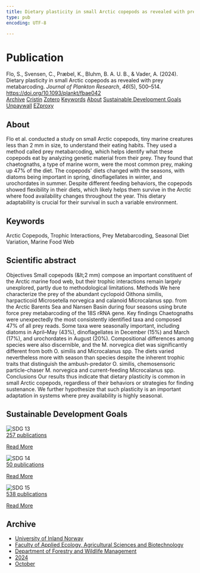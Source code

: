 ```yaml
---
title: Dietary plasticity in small Arctic copepods as revealed with prey metabarcoding
type: pub
encoding: UTF-8

---
```

<h1>Publication</h1>
<article id="csl-bib-container-FIT9CEM9" class="csl-bib-container">
  <div class="csl-bib-body"> <div class="csl-entry">Flo, S., Svensen, C., Præbel, K., Bluhm, B. A. U. B., &#38; Vader, A. (2024). Dietary plasticity in small Arctic copepods as revealed with prey metabarcoding. <i>Journal of Plankton Research</i>, <i>46</i>(5), 500–514. <a href="https://doi.org/10.1093/plankt/fbae042">https://doi.org/10.1093/plankt/fbae042</a></div> </div>
  <div class="csl-bib-buttons">
    <a href="#taxonomy-article-FIT9CEM9" alt="archive" class="csl-bib-button">Archive</a>
    <a href="https://app.cristin.no/results/show.jsf?id=2310876" alt="Cristin" class="csl-bib-button">Cristin</a>
    <a href="http://zotero.org/groups/5881554/items/FIT9CEM9" alt="Zotero" class="csl-bib-button">Zotero</a>
    <a href="#keywords-article-FIT9CEM9" alt="keywords" class="csl-bib-button">Keywords</a>
    <a href="#about-article-FIT9CEM9" alt="about_pub" class="csl-bib-button">About</a>
    <a href="#sdg-article-FIT9CEM9" alt="sdg" class="csl-bib-button">Sustainable Development Goals</a>
    <a href="https://doi.org/10.1093/plankt/fbae042" alt="Unpaywall" class="csl-bib-button">Unpaywall</a>
    <a href="https://doi.org/10.1093/plankt/fbae042" alt="EZproxy" class="csl-bib-button">EZproxy</a>
  </div>
  <div id="csl-bib-meta-container-FIT9CEM9"></div>
</article>
<div id="csl-bib-meta-FIT9CEM9" class="csl-bib-meta">
  <article id="about-article-FIT9CEM9" class="about_pub-article">
    <h1>About</h1>
    Flo et al. conducted a study on small Arctic copepods, tiny marine creatures less than 2 mm in size, to understand their eating habits. They used a method called prey metabarcoding, which helps identify what these copepods eat by analyzing genetic material from their prey. They found that chaetognaths, a type of marine worm, were the most common prey, making up 47% of the diet. The copepods' diets changed with the seasons, with diatoms being important in spring, dinoflagellates in winter, and urochordates in summer. Despite different feeding behaviors, the copepods showed flexibility in their diets, which likely helps them survive in the Arctic where food availability changes throughout the year. This dietary adaptability is crucial for their survival in such a variable environment.
  </article>
  <article id="keywords-article-FIT9CEM9" class="keywords-article">
    <h1>Keywords</h1>
    Arctic Copepods, Trophic Interactions, Prey Metabarcoding, Seasonal Diet Variation, Marine Food Web
  </article>
  <article id="abstract-article-FIT9CEM9" class="abstract-article">
    <h1>Scientific abstract</h1>
    Objectives Small copepods (&amp;lt;2 mm) compose an important constituent of the Arctic marine food web, but their trophic interactions remain largely unexplored, partly due to methodological limitations. Methods We here characterize the prey of the abundant cyclopoid Oithona similis, harpacticoid Microsetella norvegica and calanoid Microcalanus spp. from the Arctic Barents Sea and Nansen Basin during four seasons using brute force prey metabarcoding of the 18S rRNA gene. Key findings Chaetognaths were unexpectedly the most consistently identified taxa and composed 47% of all prey reads. Some taxa were seasonally important, including diatoms in April–May (43%), dinoflagellates in December (15%) and March (17%), and urochordates in August (20%). Compositional differences among species were also discernible, and the M. norvegica diet was significantly different from both O. similis and Microcalanus spp. The diets varied nevertheless more with season than species despite the inherent trophic traits that distinguish the ambush-predator O. similis, chemosensoric particle-chaser M. norvegica and current-feeding Microcalanus spp. Conclusions Our results thus indicate that dietary plasticity is common in small Arctic copepods, regardless of their behaviors or strategies for finding sustenance. We further hypothesize that such plasticity is an important adaptation in systems where prey availability is highly seasonal.
  </article>
  <article id="sdg-article-FIT9CEM9" class="sdg-article">
    <h1>Sustainable Development Goals</h1>
    <div class="sdg-container"><div id="sdg13" class="sdg">
        <img src="{{< params subfolder >}}images/sdg/sdg13_en.png" class="image" alt="SDG 13">
        <div class="sdg-overlay">
          <a href="{{< params subfolder >}}en/archive/?sdg=13#archive" class="sdg-publication-count"><span>257</span> publications</a>
          <p><a href="https://sdgs.un.org/goals/goal13" class="sdg-read-more">Read More</a></p>
        </div>
      </div> <div id="sdg14" class="sdg">
        <img src="{{< params subfolder >}}images/sdg/sdg14_en.png" class="image" alt="SDG 14">
        <div class="sdg-overlay">
          <a href="{{< params subfolder >}}en/archive/?sdg=14#archive" class="sdg-publication-count"><span>50</span> publications</a>
          <p><a href="https://sdgs.un.org/goals/goal14" class="sdg-read-more">Read More</a></p>
        </div>
      </div> <div id="sdg15" class="sdg">
        <img src="{{< params subfolder >}}images/sdg/sdg15_en.png" class="image" alt="SDG 15">
        <div class="sdg-overlay">
          <a href="{{< params subfolder >}}en/archive/?sdg=15#archive" class="sdg-publication-count"><span>538</span> publications</a>
          <p><a href="https://sdgs.un.org/goals/goal15" class="sdg-read-more">Read More</a></p>
        </div>
      </div></div>
  </article>
  <article id="taxonomy-article-FIT9CEM9" class="taxonomy-article">
    <h1>Archive</h1>
    <ul>
      <li><a href="{{< params subfolder >}}en/archive/?key=3DCRN523">University of Inland Norway</a></li>
      <li><a href="{{< params subfolder >}}en/archive/?key=T77LXH6D">Faculty of Applied Ecology, Agricultural Sciences and Biotechnology</a></li>
      <li><a href="{{< params subfolder >}}en/archive/?key=7TRARPE3">Department of Forestry and Wildlife Management</a></li>
      <li><a href="{{< params subfolder >}}en/archive/?key=A4XX8HDP">2024</a></li>
      <li><a href="{{< params subfolder >}}en/archive/?key=5ZK5Q6QR">October</a></li>
    </ul>
  </article>
</div>
